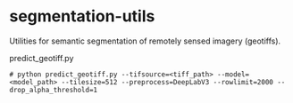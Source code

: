 # segmentation-utils
Utilities for semantic segmentation of remotely sensed imagery (geotiffs). 

predict_geotiff.py

``` Usage example:
# python predict_geotiff.py --tifsource=<tiff_path> --model=<model_path> --tilesize=512 --preprocess=DeepLabV3 --rowlimit=2000 --drop_alpha_threshold=1
```
